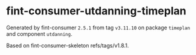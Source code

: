 # fint-consumer-utdanning-timeplan

Generated by fint-consumer `2.5.1` from tag `v3.11.10` on package `timeplan` and component `utdanning`.

Based on fint-consumer-skeleton refs/tags/v1.8.1.
